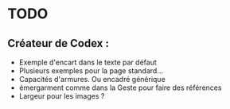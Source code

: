 # TODO

## Créateur de Codex :

- Exemple d'encart dans le texte par défaut
- Plusieurs exemples pour la page standard...
- Capacités d'armures. Ou encadré générique
- émergarment comme dans la Geste pour faire des références
- Largeur pour les images ?

